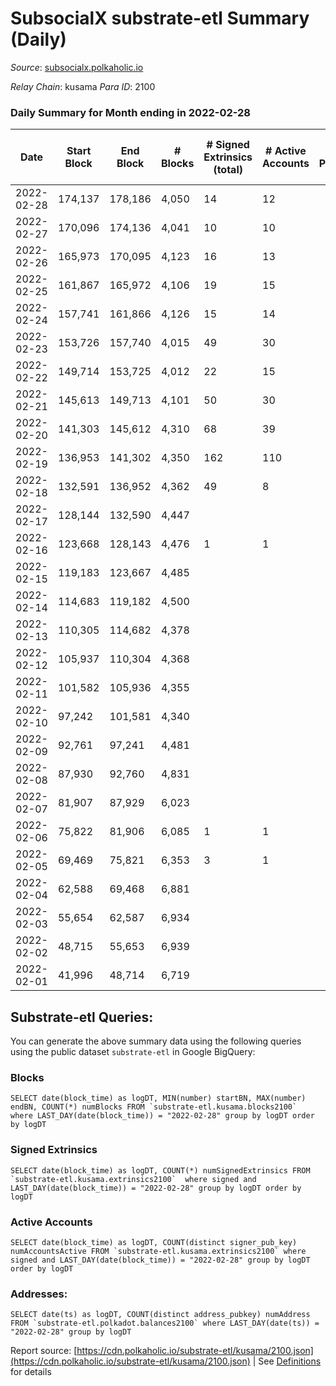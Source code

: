 # SubsocialX substrate-etl Summary (Daily)

_Source_: [subsocialx.polkaholic.io](https://subsocialx.polkaholic.io)

*Relay Chain*: kusama
*Para ID*: 2100



### Daily Summary for Month ending in 2022-02-28


| Date | Start Block | End Block | # Blocks | # Signed Extrinsics (total) | # Active Accounts | # Passive | # New | # Addresses with Balances | # Events | # Transfers | # XCM Transfers In | # XCM Transfers Out |
| ---- | ----------- | --------- | -------- | --------------------------- | ----------------- | --------- | ----- | ------------------------- | -------- | ----------- | ------------------ | ------------------- |
| 2022-02-28 | 174,137 | 178,186 | 4,050  | 14 | 12 |  |  | 12,036 | 8,142 |   |   |   |
| 2022-02-27 | 170,096 | 174,136 | 4,041  | 10 | 10 |  |  |  | 8,113 |   |   |   |
| 2022-02-26 | 165,973 | 170,095 | 4,123  | 16 | 13 |  |  |  | 8,289 |   |   |   |
| 2022-02-25 | 161,867 | 165,972 | 4,106  | 19 | 15 |  |  |  | 8,266 |   |   |   |
| 2022-02-24 | 157,741 | 161,866 | 4,126  | 15 | 14 |  |  |  | 8,297 |   |   |   |
| 2022-02-23 | 153,726 | 157,740 | 4,015  | 49 | 30 |  |  |  | 22,235 | 5,620  |   |   |
| 2022-02-22 | 149,714 | 153,725 | 4,012  | 22 | 15 |  |  |  | 8,085 |   |   |   |
| 2022-02-21 | 145,613 | 149,713 | 4,101  | 50 | 30 |  |  |  | 8,335 |   |   |   |
| 2022-02-20 | 141,303 | 145,612 | 4,310  | 68 | 39 |  |  |  | 8,784 |   |   |   |
| 2022-02-19 | 136,953 | 141,302 | 4,350  | 162 | 110 |  |  |  | 9,115 |   |   |   |
| 2022-02-18 | 132,591 | 136,952 | 4,362  | 49 | 8 |  |  |  | 93,023 | 23,913  |   |   |
| 2022-02-17 | 128,144 | 132,590 | 4,447  |  |  |  |  |  | 8,896 |   |   |   |
| 2022-02-16 | 123,668 | 128,143 | 4,476  | 1 | 1 |  |  |  | 8,961 |   |   |   |
| 2022-02-15 | 119,183 | 123,667 | 4,485  |  |  |  |  |  | 8,972 |   |   |   |
| 2022-02-14 | 114,683 | 119,182 | 4,500  |  |  |  |  |  | 9,003 |   |   |   |
| 2022-02-13 | 110,305 | 114,682 | 4,378  |  |  |  |  |  | 8,758 |   |   |   |
| 2022-02-12 | 105,937 | 110,304 | 4,368  |  |  |  |  |  | 8,739 |   |   |   |
| 2022-02-11 | 101,582 | 105,936 | 4,355  |  |  |  |  |  | 8,712 |   |   |   |
| 2022-02-10 | 97,242 | 101,581 | 4,340  |  |  |  |  |  | 8,682 |   |   |   |
| 2022-02-09 | 92,761 | 97,241 | 4,481  |  |  |  |  |  | 8,965 |   |   |   |
| 2022-02-08 | 87,930 | 92,760 | 4,831  |  |  |  |  |  | 9,665 |   |   |   |
| 2022-02-07 | 81,907 | 87,929 | 6,023  |  |  |  |  |  | 12,049 |   |   |   |
| 2022-02-06 | 75,822 | 81,906 | 6,085  | 1 | 1 |  |  |  | 12,179 |   |   |   |
| 2022-02-05 | 69,469 | 75,821 | 6,353  | 3 | 1 |  |  |  | 12,724 |   |   |   |
| 2022-02-04 | 62,588 | 69,468 | 6,881  |  |  |  |  |  | 13,766 |   |   |   |
| 2022-02-03 | 55,654 | 62,587 | 6,934  |  |  |  |  |  | 13,872 |   |   |   |
| 2022-02-02 | 48,715 | 55,653 | 6,939  |  |  |  |  |  | 13,881 |   |   |   |
| 2022-02-01 | 41,996 | 48,714 | 6,719  |  |  |  |  |  | 13,442 |   |   |   |

## Substrate-etl Queries:
You can generate the above summary data using the following queries using the public dataset `substrate-etl` in Google BigQuery:


### Blocks
```
SELECT date(block_time) as logDT, MIN(number) startBN, MAX(number) endBN, COUNT(*) numBlocks FROM `substrate-etl.kusama.blocks2100`  where LAST_DAY(date(block_time)) = "2022-02-28" group by logDT order by logDT
```


### Signed Extrinsics
```
SELECT date(block_time) as logDT, COUNT(*) numSignedExtrinsics FROM `substrate-etl.kusama.extrinsics2100`  where signed and LAST_DAY(date(block_time)) = "2022-02-28" group by logDT order by logDT
```


### Active Accounts
```
SELECT date(block_time) as logDT, COUNT(distinct signer_pub_key) numAccountsActive FROM `substrate-etl.kusama.extrinsics2100` where signed and LAST_DAY(date(block_time)) = "2022-02-28" group by logDT order by logDT
```


### Addresses:
```
SELECT date(ts) as logDT, COUNT(distinct address_pubkey) numAddress FROM `substrate-etl.polkadot.balances2100` where LAST_DAY(date(ts)) = "2022-02-28" group by logDT
```



Report source: [https://cdn.polkaholic.io/substrate-etl/kusama/2100.json](https://cdn.polkaholic.io/substrate-etl/kusama/2100.json) | See [Definitions](/DEFINITIONS.md) for details
